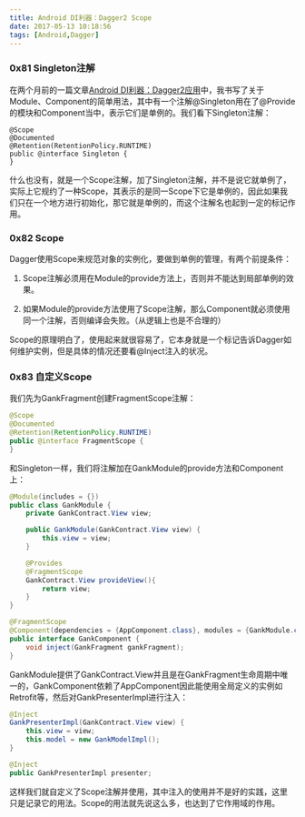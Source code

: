 ```yaml
---
title: Android DI利器：Dagger2 Scope
date: 2017-05-13 10:18:56
tags: [Android,Dagger]
---
```


### 0x81 Singleton注解

在两个月前的一篇文章[Android DI利器：Dagger2应用](https://fioneragh.github.io/2017/03/08/Android-DI%E5%88%A9%E5%99%A8%EF%BC%9ADagger2%E5%BA%94%E7%94%A8/)中，我书写了关于Module、Component的简单用法，其中有一个注解@Singleton用在了@Provide的模块和Component当中，表示它们是单例的。我们看下Singleton注解：

```
@Scope
@Documented
@Retention(RetentionPolicy.RUNTIME)
public @interface Singleton {
}
```

什么也没有，就是一个Scope注解，加了Singleton注解，并不是说它就单例了，实际上它规约了一种Scope，其表示的是同一Scope下它是单例的，因此如果我们只在一个地方进行初始化，那它就是单例的，而这个注解名也起到一定的标记作用。

### 0x82 Scope

Dagger使用Scope来规范对象的实例化，要做到单例的管理，有两个前提条件：

1. Scope注解必须用在Module的provide方法上，否则并不能达到局部单例的效果。

1. 如果Module的provide方法使用了Scope注解，那么Component就必须使用同一个注解，否则编译会失败。（从逻辑上也是不合理的）

Scope的原理明白了，使用起来就很容易了，它本身就是一个标记告诉Dagger如何维护实例，但是具体的情况还要看@Inject注入的状况。

<!--more-->

### 0x83 自定义Scope

我们先为GankFragment创建FragmentScope注解：

```Java
@Scope
@Documented
@Retention(RetentionPolicy.RUNTIME)
public @interface FragmentScope {
}
```

和Singleton一样，我们将注解加在GankModule的provide方法和Component上：

```Java
@Module(includes = {})
public class GankModule {
    private GankContract.View view;

    public GankModule(GankContract.View view) {
        this.view = view;
    }

    @Provides
    @FragmentScope
    GankContract.View provideView(){
        return view;
    }
}

@FragmentScope
@Component(dependencies = {AppComponent.class}, modules = {GankModule.class})
public interface GankComponent {
    void inject(GankFragment gankFragment);
}
```

GankModule提供了GankContract.View并且是在GankFragment生命周期中唯一的，GankComponent依赖了AppComponent因此能使用全局定义的实例如Retrofit等，然后对GankPresenterImpl进行注入：

```Java
@Inject
GankPresenterImpl(GankContract.View view) {
    this.view = view;
    this.model = new GankModelImpl();
}

@Inject
public GankPresenterImpl presenter;
```

这样我们就自定义了Scope注解并使用，其中注入的使用并不是好的实践，这里只是记录它的用法。Scope的用法就先说这么多，也达到了它作用域的作用。
